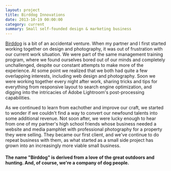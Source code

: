 ```yaml
---
layout: project
title: Birddog Innovations
date: 2013-10-19 00:00:00
category: current
summary: Small self-founded design & marketing business
---
```


<div class="section">
    <div class="text container">
        <p><a href="http://www.birddoginnovations.com">Birddog</a> is a bit of an accidental venture. When my partner and I first started working together on design and photography, it was out of frustration with our current work situation. We were part of the same management training program, where we found ourselves bored out of our minds and completely unchallenged, despite our constant attempts to make more of the experience. At some point we realized that we both had quite a few overlapping interests, including web design and photography. Soon we were working together every night after work, sharing tricks and tips for everything from responsive layout to search engine optimization, and digging into the intricacies of Adobe Lightroom's post-processing capabilities.</p>
        <p>As we continued to learn from eachother and improve our craft, we started to wonder if we couldn't find a way to convert our newfound talents into some additional revenue. Not soon after, we were lucky enough to hear from one of my partner's high school friends whose business needed a website and media pamphlet with professional photography for a property they were selling. They became our first client, and we've continue to do repeat business with them, as what started as a small side project has grown into an increasingly more viable small business.</p>
    </div>
</div>
<div class="pic section" style="background-image:url('/assets/birddog/01.png')">
</div>
<div class="section">
    <div class="text container">
        <h4>The name "Birddog" is derived from a love of the great outdoors and hunting. And, of course, we're a company of dog people.</h4>
    </div>
</div>